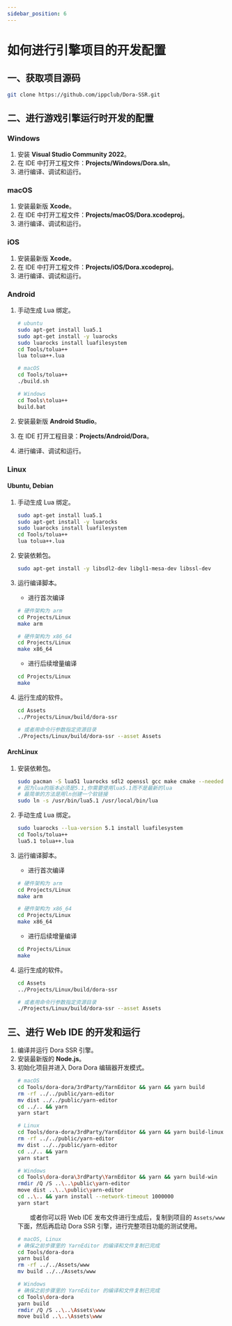 ```yaml
---
sidebar_position: 6
---
```


# 如何进行引擎项目的开发配置

## 一、获取项目源码

```sh
git clone https://github.com/ippclub/Dora-SSR.git
```

## 二、进行游戏引擎运行时开发的配置

### Windows

1. 安装 **Visual Studio Community 2022**。
2. 在 IDE 中打开工程文件：**Projects/Windows/Dora.sln**。
3. 进行编译、调试和运行。

### macOS

1. 安装最新版 **Xcode**。
2. 在 IDE 中打开工程文件：**Projects/macOS/Dora.xcodeproj**。
3. 进行编译、调试和运行。

### iOS

1. 安装最新版 **Xcode**。
2. 在 IDE 中打开工程文件：**Projects/iOS/Dora.xcodeproj**。
3. 进行编译、调试和运行。

### Android

1. 手动生成 Lua 绑定。

   ```sh
   # ubuntu
   sudo apt-get install lua5.1
   sudo apt-get install -y luarocks
   sudo luarocks install luafilesystem
   cd Tools/tolua++
   lua tolua++.lua

   # macOS
   cd Tools/tolua++
   ./build.sh

   # Windows
   cd Tools\tolua++
   build.bat
   ```

2. 安装最新版 **Android Studio**。
3. 在 IDE 打开工程目录：**Projects/Android/Dora**。
4. 进行编译、调试和运行。

### Linux

#### Ubuntu, Debian

1. 手动生成 Lua 绑定。
   ```sh
   sudo apt-get install lua5.1
   sudo apt-get install -y luarocks
   sudo luarocks install luafilesystem
   cd Tools/tolua++
   lua tolua++.lua
   ```

2. 安装依赖包。
   ```sh
   sudo apt-get install -y libsdl2-dev libgl1-mesa-dev libssl-dev
   ```

3. 运行编译脚本。

   - 进行首次编译

   ```sh
   # 硬件架构为 arm
   cd Projects/Linux
   make arm

   # 硬件架构为 x86_64
   cd Projects/Linux
   make x86_64
   ```

   - 进行后续增量编译

   ```sh
   cd Projects/Linux
   make
   ```

4. 运行生成的软件。
   ```sh
   cd Assets
   ../Projects/Linux/build/dora-ssr
   
   # 或者用命令行参数指定资源目录
   ./Projects/Linux/build/dora-ssr --asset Assets
   ```

#### ArchLinux

1. 安装依赖包。

   ```sh
   sudo pacman -S lua51 luarocks sdl2 openssl gcc make cmake --needed
   # 因为lua的版本必须是5.1,你需要使用lua5.1而不是最新的lua
   # 最简单的方法是用ln创建一个软链接
   sudo ln -s /usr/bin/lua5.1 /usr/local/bin/lua
   ```

2. 手动生成 Lua 绑定。

   ```sh
   sudo luarocks --lua-version 5.1 install luafilesystem
   cd Tools/tolua++
   lua5.1 tolua++.lua
   ```

3. 运行编译脚本。

   - 进行首次编译

   ```sh
   # 硬件架构为 arm
   cd Projects/Linux
   make arm

   # 硬件架构为 x86_64
   cd Projects/Linux
   make x86_64
   ```

   - 进行后续增量编译

   ```sh
   cd Projects/Linux
   make
   ```

4. 运行生成的软件。
   ```sh
   cd Assets
   ../Projects/Linux/build/dora-ssr
   
   # 或者用命令行参数指定资源目录
   ./Projects/Linux/build/dora-ssr --asset Assets
   ```

## 三、进行 Web IDE 的开发和运行

1. 编译并运行 Dora SSR 引擎。
2. 安装最新版的 **Node.js**。
3. 初始化项目并进入 Dora Dora 编辑器开发模式。
   ```sh
   # macOS
   cd Tools/dora-dora/3rdParty/YarnEditor && yarn && yarn build
   rm -rf ../../public/yarn-editor
   mv dist ../../public/yarn-editor
   cd ../.. && yarn
   yarn start
   ```
   ```sh
   # Linux
   cd Tools/dora-dora/3rdParty/YarnEditor && yarn && yarn build-linux
   rm -rf ../../public/yarn-editor
   mv dist ../../public/yarn-editor
   cd ../.. && yarn
   yarn start
   ```
   ```sh
   # Windows
   cd Tools\dora-dora\3rdParty\YarnEditor && yarn && yarn build-win
   rmdir /Q /S ..\..\public\yarn-editor
   move dist ..\..\public\yarn-editor
   cd ..\.. && yarn install --network-timeout 1000000
   yarn start
   ```
   &emsp;&emsp;或者你可以将 Web IDE 发布文件进行生成后，复制到项目的 `Assets/www` 下面，然后再启动 Dora SSR 引擎，进行完整项目功能的测试使用。
   ```sh
   # macOS, Linux
   # 确保之前步骤里的 YarnEditor 的编译和文件复制已完成
   cd Tools/dora-dora
   yarn build
   rm -rf ../../Assets/www
   mv build ../../Assets/www
   ```
   ```sh
   # Windows
   # 确保之前步骤里的 YarnEditor 的编译和文件复制已完成
   cd Tools\dora-dora
   yarn build
   rmdir /Q /S ..\..\Assets\www
   move build ..\..\Assets\www
   ```
